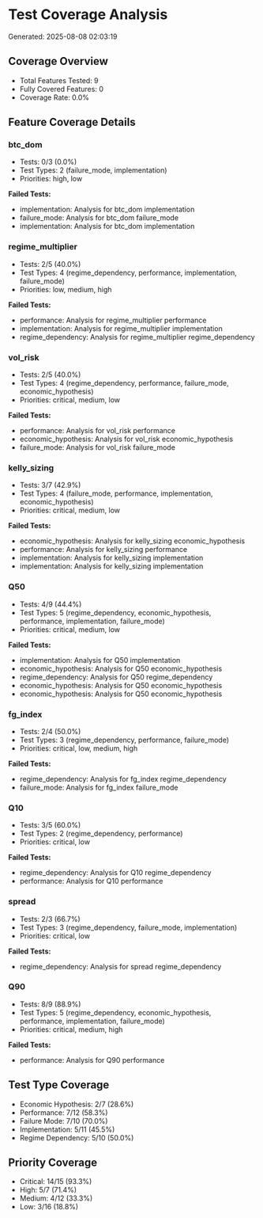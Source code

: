 # Test Coverage Analysis
Generated: 2025-08-08 02:03:19

## Coverage Overview
- Total Features Tested: 9
- Fully Covered Features: 0
- Coverage Rate: 0.0%

## Feature Coverage Details
### btc_dom
- Tests: 0/3 (0.0%)
- Test Types: 2 (failure_mode, implementation)
- Priorities: high, low

**Failed Tests:**
- implementation: Analysis for btc_dom implementation
- failure_mode: Analysis for btc_dom failure_mode
- implementation: Analysis for btc_dom implementation

### regime_multiplier
- Tests: 2/5 (40.0%)
- Test Types: 4 (regime_dependency, performance, implementation, failure_mode)
- Priorities: low, medium, high

**Failed Tests:**
- performance: Analysis for regime_multiplier performance
- implementation: Analysis for regime_multiplier implementation
- regime_dependency: Analysis for regime_multiplier regime_dependency

### vol_risk
- Tests: 2/5 (40.0%)
- Test Types: 4 (regime_dependency, performance, failure_mode, economic_hypothesis)
- Priorities: critical, medium, low

**Failed Tests:**
- performance: Analysis for vol_risk performance
- economic_hypothesis: Analysis for vol_risk economic_hypothesis
- failure_mode: Analysis for vol_risk failure_mode

### kelly_sizing
- Tests: 3/7 (42.9%)
- Test Types: 4 (failure_mode, performance, implementation, economic_hypothesis)
- Priorities: critical, medium, low

**Failed Tests:**
- economic_hypothesis: Analysis for kelly_sizing economic_hypothesis
- performance: Analysis for kelly_sizing performance
- implementation: Analysis for kelly_sizing implementation
- implementation: Analysis for kelly_sizing implementation

### Q50
- Tests: 4/9 (44.4%)
- Test Types: 5 (regime_dependency, economic_hypothesis, performance, implementation, failure_mode)
- Priorities: critical, medium, low

**Failed Tests:**
- implementation: Analysis for Q50 implementation
- economic_hypothesis: Analysis for Q50 economic_hypothesis
- regime_dependency: Analysis for Q50 regime_dependency
- economic_hypothesis: Analysis for Q50 economic_hypothesis
- economic_hypothesis: Analysis for Q50 economic_hypothesis

### fg_index
- Tests: 2/4 (50.0%)
- Test Types: 3 (regime_dependency, performance, failure_mode)
- Priorities: critical, low, medium, high

**Failed Tests:**
- regime_dependency: Analysis for fg_index regime_dependency
- failure_mode: Analysis for fg_index failure_mode

### Q10
- Tests: 3/5 (60.0%)
- Test Types: 2 (regime_dependency, performance)
- Priorities: critical, low

**Failed Tests:**
- regime_dependency: Analysis for Q10 regime_dependency
- performance: Analysis for Q10 performance

### spread
- Tests: 2/3 (66.7%)
- Test Types: 3 (regime_dependency, failure_mode, implementation)
- Priorities: critical, low

**Failed Tests:**
- regime_dependency: Analysis for spread regime_dependency

### Q90
- Tests: 8/9 (88.9%)
- Test Types: 5 (regime_dependency, economic_hypothesis, performance, implementation, failure_mode)
- Priorities: critical, medium, high

**Failed Tests:**
- performance: Analysis for Q90 performance

## Test Type Coverage

- Economic Hypothesis: 2/7 (28.6%)
- Performance: 7/12 (58.3%)
- Failure Mode: 7/10 (70.0%)
- Implementation: 5/11 (45.5%)
- Regime Dependency: 5/10 (50.0%)

## Priority Coverage

- Critical: 14/15 (93.3%)
- High: 5/7 (71.4%)
- Medium: 4/12 (33.3%)
- Low: 3/16 (18.8%)
